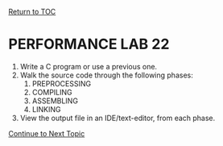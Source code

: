 <a href="https://github.com/CyberTrainingUSAF/05-C-Programming/blob/master/00-Table-of-Contents.md" rel="Return to TOC"> Return to TOC </a>

# PERFORMANCE LAB 22

1. Write a C program or use a previous one.
2. Walk the source code through the following phases:
    1. PREPROCESSING
    2. COMPILING
    3. ASSEMBLING
    4. LINKING
3. View the output file in an IDE/text-editor, from each phase.

<a href="https://github.com/CyberTrainingUSAF/05-C-Programming/blob/master/09_C_compiler/03_manual_linking.md" rel="Continue to Next Topoic"> Continue to Next Topic </a>
